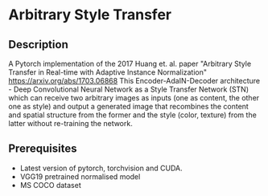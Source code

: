 # Arbitrary Style Transfer

## Description
A Pytorch implementation of the 2017 Huang et. al. paper "Arbitrary Style Transfer in Real-time with Adaptive Instance Normalization" https://arxiv.org/abs/1703.06868 
This Encoder-AdaIN-Decoder architecture - Deep Convolutional Neural Network as a Style Transfer Network (STN) which can receive two arbitrary images as inputs (one as content, the other one as style) and output a generated image that recombines the content and spatial structure from the former and the style (color, texture) from the latter without re-training the network.

## Prerequisites
* Latest version of pytorch,  torchvision and CUDA.
* VGG19 pretrained normalised model
* MS COCO dataset


